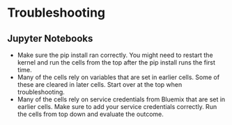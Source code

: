 Troubleshooting
===============

Jupyter Notebooks
-----------------

* Make sure the pip install ran correctly. You might need to restart the kernel and run the cells from the top after the pip install runs the first time.
* Many of the cells rely on variables that are set in earlier cells. Some of these are cleared in later cells. Start over at the top when troubleshooting.
* Many of the cells rely on service credentials from Bluemix that are set in earlier cells. Make sure to add your service credentials correctly. Run the cells from top down and evaluate the outcome.
